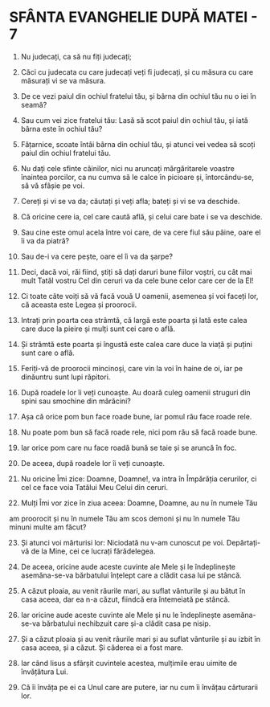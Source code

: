 # SFÂNTA EVANGHELIE DUPĂ MATEI - 7

<!-- CAP. 7 Sfârșitul predicii de pe munte. Judecata semenilor. Puterea rugăciunii. Calea mântuirii și a pierzării. Ferirea de proorocii mincinoși. -->

1. Nu judecați, ca să nu fiți judecați;

2. Căci cu judecata cu care judecați veți fi judecați, și cu măsura cu care măsurați vi se va măsura.

3. De ce vezi paiul din ochiul fratelui tău, și bârna din ochiul tău nu o iei în seamă?

4. Sau cum vei zice fratelui tău: Lasă să scot paiul din ochiul tău, și iată bârna este în ochiul tău?

5. Fățarnice, scoate întâi bârna din ochiul tău, și atunci vei vedea să scoți paiul din ochiul fratelui tău.

6. Nu dați cele sfinte câinilor, nici nu aruncați mărgăritarele voastre înaintea porcilor, ca nu cumva să le calce în picioare și, întorcându-se, să vă sfâșie pe voi.

7. Cereți și vi se va da; căutați și veți afla; bateți și vi se va deschide.

8. Că oricine cere ia, cel care caută află, și celui care bate i se va deschide.

9. Sau cine este omul acela între voi care, de va cere fiul său pâine, oare el îi va da piatră?

10. Sau de-i va cere pește, oare el îi va da şarpe?

11. Deci, dacă voi, răi fiind, știți să dați daruri bune fiilor voștri, cu cât mai mult Tatăl vostru Cel din ceruri va da cele bune celor care cer de la El!

12. Ci toate câte voiți să vă facă vouă U oamenii, asemenea și voi faceți lor, că aceasta este Legea și proorocii.

13. Intrați prin poarta cea strâmtă, că largă este poarta și lată este calea care duce la pieire și mulți sunt cei care o află.

14. Și strâmtă este poarta și îngustă este calea care duce la viață și puțini sunt care o află.

15. Feriți-vă de proorocii mincinoși, care vin la voi în haine de oi, iar pe dinăuntru sunt lupi răpitori.

16. După roadele lor îi veți cunoaște. Au doară culeg oamenii struguri din spini sau smochine din mărăcini?

17. Așa că orice pom bun face roade bune, iar pomul rău face roade rele.

18. Nu poate pom bun să facă roade rele, nici pom rău să facă roade bune.

19. Iar orice pom care nu face roadă bună se taie și se aruncă în foc.

20. De aceea, după roadele lor îi veți cunoaște.

21. Nu oricine Îmi zice: Doamne, Doamne!, va intra în Împărăția cerurilor, ci cel ce face voia Tatălui Meu Celui din ceruri.

22. Mulți Îmi vor zice în ziua aceea: Doamne, Doamne, au nu în numele Tău

am proorocit și nu în numele Tău am scos demoni și nu în numele Tău minuni multe am făcut?

23. Și atunci voi mărturisi lor: Niciodată nu v-am cunoscut pe voi. Depărtați-vă de la Mine, cei ce lucrați fărădelegea.

24. De aceea, oricine aude aceste cuvinte ale Mele și le îndeplinește asemăna-se-va bărbatului înțelept care a clădit casa lui pe stâncă.

25. A căzut ploaia, au venit râurile mari, au suflat vânturile și au bătut în casa aceea, dar ea n-a căzut, fiindcă era întemeiată pe stâncă.

26. Iar oricine aude aceste cuvinte ale Mele și nu le îndeplinește asemăna-se-va bărbatului nechibzuit care și-a clădit casa pe nisip.

27. Și a căzut ploaia și au venit râurile mari și au suflat vânturile și au izbit în casa aceea, și a căzut. Și căderea ei a fost mare.

28. Iar când Iisus a sfârșit cuvintele acestea, mulțimile erau uimite de învățătura Lui.

29. Că îi învăța pe ei ca Unul care are putere, iar nu cum îi învățau cărturarii lor.

